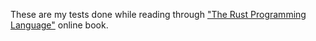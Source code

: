 These are my tests done while reading through ["The Rust Programming Language"](https://doc.rust-lang.org/book/) online book.
